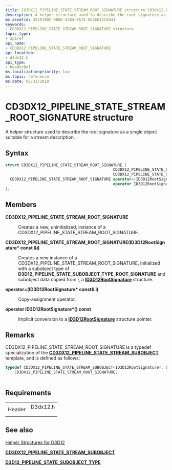```yaml
---
title: CD3DX12_PIPELINE_STATE_STREAM_ROOT_SIGNATURE structure (D3dx12.h)
description: A helper structure used to describe the root signature as a single object suitable for a stream description.
ms.assetid: 351A78DC-9BDE-43B4-9A72-D65EE15CA441
keywords:
- CD3DX12_PIPELINE_STATE_STREAM_ROOT_SIGNATURE structure
topic_type:
- apiref
api_name:
- CD3DX12_PIPELINE_STATE_STREAM_ROOT_SIGNATURE
api_location:
- d3dx12.h
api_type:
- HeaderDef
ms.localizationpriority: low
ms.topic: reference
ms.date: 05/31/2018
---
```


# CD3DX12\_PIPELINE\_STATE\_STREAM\_ROOT\_SIGNATURE structure

A helper structure used to describe the root signature as a single object suitable for a stream description.

## Syntax


```C++
struct CD3DX12_PIPELINE_STATE_STREAM_ROOT_SIGNATURE {
                                               CD3DX12_PIPELINE_STATE_STREAM_ROOT_SIGNATURE;
                                               CD3DX12_PIPELINE_STATE_STREAM_ROOT_SIGNATURE(ID3D12RootSignature* const &i);
  CD3DX12_PIPELINE_STATE_STREAM_ROOT_SIGNATURE operator=(ID3D12RootSignature* const& i);
                                               operator ID3D12RootSignature*() const;
};
```



## Members

<dl> <dt>

**CD3DX12\_PIPELINE\_STATE\_STREAM\_ROOT\_SIGNATURE**
</dt> <dd>

Creates a new, uninitialized, instance of a CD3DX12\_PIPELINE\_STATE\_STREAM\_ROOT\_SIGNATURE.

</dd> <dt>

**CD3DX12\_PIPELINE\_STATE\_STREAM\_ROOT\_SIGNATURE(ID3D12RootSignature\* const &i)**
</dt> <dd>

Creates a new instance of a CD3DX12\_PIPELINE\_STATE\_STREAM\_ROOT\_SIGNATURE, initialized with a subobject type of **D3D12\_PIPELINE\_STATE\_SUBOBJECT\_TYPE\_ROOT\_SIGNATURE** and subobject data copied from *i*, a [**ID3D12RootSignature**](/windows/desktop/api/d3d12/nn-d3d12-id3d12rootsignature) structure.

</dd> <dt>

**operator=(ID3D12RootSignature\* const& i)**
</dt> <dd>

Copy-assignment operator.

</dd> <dt>

**operator ID3D12RootSignature\*() const**
</dt> <dd>

Implicit conversion to a [**ID3D12RootSignature**](/windows/desktop/api/d3d12/nn-d3d12-id3d12rootsignature) structure pointer.

</dd> </dl>

## Remarks

CD3DX12\_PIPELINE\_STATE\_STREAM\_ROOT\_SIGNATURE is a typedef specialization of the [**CD3DX12\_PIPELINE\_STATE\_STREAM\_SUBOBJECT**](cd3dx12-pipeline-state-stream-subobject.md) template, and is defined as follows:


```C++
typedef CD3DX12_PIPELINE_STATE_STREAM_SUBOBJECT<ID3D12RootSignature*, D3D12_PIPELINE_STATE_SUBOBJECT_TYPE_ROOT_SIGNATURE>
    CD3DX12_PIPELINE_STATE_STREAM_ROOT_SIGNATURE;
          
```



## Requirements



|                   |                                                                                     |
|-------------------|-------------------------------------------------------------------------------------|
| Header<br/> | <dl> <dt>D3dx12.h</dt> </dl> |



## See also

<dl> <dt>

[Helper Structures for D3D12](helper-structures-for-d3d12.md)
</dt> <dt>

[**CD3DX12\_PIPELINE\_STATE\_STREAM\_SUBOBJECT**](cd3dx12-pipeline-state-stream-subobject.md)
</dt> <dt>

[**D3D12\_PIPELINE\_STATE\_SUBOBJECT\_TYPE**](/windows/desktop/api/d3d12/ne-d3d12-d3d12_pipeline_state_subobject_type)
</dt> </dl>

 

